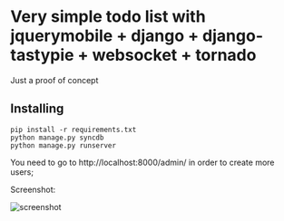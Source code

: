 Very simple todo list with jquerymobile + django + django-tastypie + websocket + tornado
========================================================================================

Just a proof of concept

Installing
----------

    pip install -r requirements.txt
    python manage.py syncdb
    python manage.py runserver

You need to go to http://localhost:8000/admin/ in order to create more users;

Screenshot:

![screenshot](http://p.twimg.com/Ag_c3PFCMAAYeXl.png)
